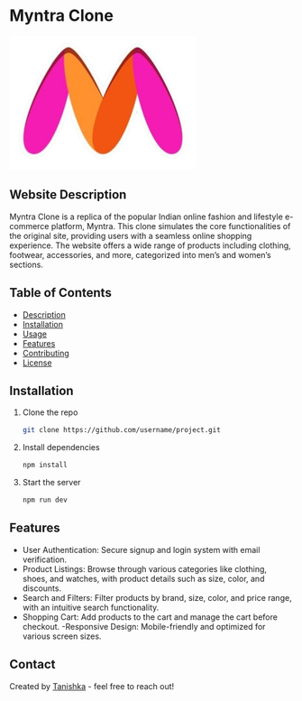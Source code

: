 # Myntra Clone 
![Myntra Logo](./frontend/public/images/home/myntra.png)

## Website Description
Myntra Clone is a replica of the popular Indian online fashion and lifestyle e-commerce platform, Myntra. This clone simulates the core functionalities of the original site, providing users with a seamless online shopping experience. The website offers a wide range of products including clothing, footwear, accessories, and more, categorized into men’s and women’s sections.

## Table of Contents
- [Description](#description)
- [Installation](#installation)
- [Usage](#usage)
- [Features](#features)
- [Contributing](#contributing)
- [License](#license)

## Installation
1. Clone the repo
    ```bash
    git clone https://github.com/username/project.git
    ```
2. Install dependencies
    ```bash
    npm install
    ```
3. Start the server
    ```bash
    npm run dev
    ```

## Features
- User Authentication: Secure signup and login system with email verification.
- Product Listings: Browse through various categories like clothing, shoes, and watches, with product details such as size, color, and discounts.
- Search and Filters: Filter products by brand, size, color, and price range, with an intuitive search functionality.
- Shopping Cart: Add products to the cart and manage the cart before checkout.
-Responsive Design: Mobile-friendly and optimized for various screen sizes.

## Contact
Created by [Tanishka](https://github.com/tanishkasharmaaa/Myntra) - feel free to reach out!

